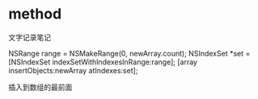 # method
文字记录笔记

NSRange range = NSMakeRange(0, newArray.count);
NSIndexSet *set = [NSIndexSet indexSetWithIndexesInRange:range];
[array insertObjects:newArray atIndexes:set];

插入到数组的最前面